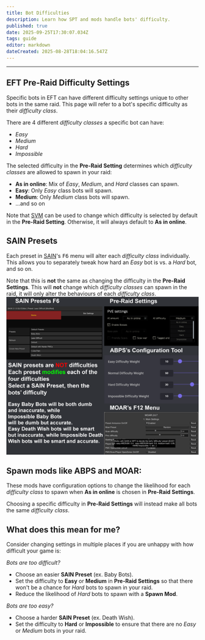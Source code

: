 ```yaml
---
title: Bot Difficulties
description: Learn how SPT and mods handle bots' difficulty.
published: true
date: 2025-09-25T17:30:07.034Z
tags: guide
editor: markdown
dateCreated: 2025-08-28T18:04:16.547Z
---
```



---
## EFT Pre-Raid Difficulty Settings
Specific bots in EFT can have different difficulty settings unique to other bots in the same raid. This page will refer to a bot's specific difficulty as their *difficulty class*.

There are 4 different *difficulty classes* a specific bot can have:
- *Easy*
- *Medium*
- *Hard*
- *Impossible*

The selected difficulty in the **Pre-Raid Setting** determines which *difficulty classes* are allowed to spawn in your raid:
- **As in online**: Mix of *Easy*, *Medium*, and *Hard* classes can spawn.
- **Easy**: Only *Easy* class bots will spawn.
- **Medium**: Only *Medium* class bots will spawn.
- ...and so on

Note that [SVM](https://forge.sp-tarkov.com/mod/236/server-value-modifier-svm) can be used to change which difficulty is selected by default in the **Pre-Raid Setting**. Otherwise, it will always default to **As in online**.

## SAIN Presets
Each preset in [SAIN](https://forge.sp-tarkov.com/mod/791/sain-solarints-ai-modifications-full-ai-combat-system-replacement)'s <kbd>F6</kbd> menu will alter each *difficulty class* individually. This allows you to separately tweak how hard an *Easy* bot is vs. a *Hard* bot, and so on.

Note that this is **not** the same as changing the difficulty in the **Pre-Raid Settings**. This will **not** change which *difficulty classes* can spawn in the raid, it will only alter the behaviours of each *difficulty class*.
&nbsp;
<img src="/sain_presets_v2.png" alt="SAIN Presets" width=600 style="display: block; margin: 0 auto;">

## Spawn mods like ABPS and MOAR:
These mods have configuration options to change the likelihood for each *difficulty class* to spawn when **As in online** is chosen in **Pre-Raid Settings**.

Choosing a specific difficulty in **Pre-Raid Settings** will instead make all bots the same *difficulty class*.

## What does this mean for me?
Consider changing settings in multiple places if you are unhappy with how difficult your game is:

*Bots are too difficult?*
- Choose an easier **SAIN Preset** (ex. Baby Bots).
- Set the difficulty to **Easy** or **Medium** in **Pre-Raid Settings** so that there won't be a chance for *Hard* bots to spawn in your raid.
- Reduce the likelihood of *Hard* bots to spawn with a **Spawn Mod**.

*Bots are too easy?*
- Choose a harder **SAIN Preset** (ex. Death Wish).
- Set the difficulty to **Hard** or **Impossible** to ensure that there are no *Easy* or *Medium* bots in your raid.